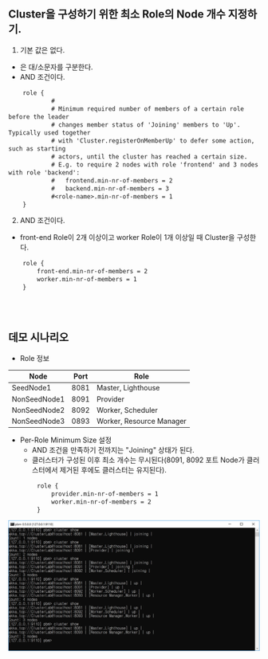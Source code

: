 ## Cluster을 구성하기 위한 최소 Role의 Node 개수 지정하기.
1. 기본 값은 없다. 
  - <role-name>은 대/소문자를 구분한다.
  - AND 조건이다.
```
	role {
			#
			# Minimum required number of members of a certain role before the leader
			# changes member status of 'Joining' members to 'Up'. Typically used together
			# with 'Cluster.registerOnMemberUp' to defer some action, such as starting
			# actors, until the cluster has reached a certain size.
			# E.g. to require 2 nodes with role 'frontend' and 3 nodes with role 'backend':
			#   frontend.min-nr-of-members = 2
			#   backend.min-nr-of-members = 3
			#<role-name>.min-nr-of-members = 1
	}
```

2. AND 조건이다.
- front-end Role이 2개 이상이고 worker Role이 1개 이상일 때 Cluster을 구성한다.
```
    role {
        front-end.min-nr-of-members = 2
		worker.min-nr-of-members = 1
    }
```	
 
<br/>
<br/>

## 데모 시나리오
- Role 정보

 Node | Port | Role 
-----|-----|-----
 SeedNode1 | 8081 | Master, Lighthouse 
 NonSeedNode1 | 8091 | Provider 
 NonSeedNode2 | 8092 | Worker, Scheduler 
 NonSeedNode3 | 0893 | Worker, Resource Manager 

- Per-Role Minimum Size 설정
  - AND 조건을 만족하기 전까지는 "Joining" 상태가 된다.
  - 클러스터가 구성된 이후 최소 개수는 무시된다(8091, 8092 포트 Node가 클러스터에서 제거된 후에도 클러스터는 유지된다).
```
		role {
			provider.min-nr-of-members = 1
			worker.min-nr-of-members = 2
		}
```
  ![](./Images/Per-Role_Minimum_Size.png)
